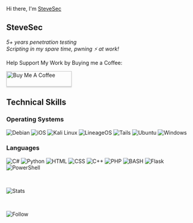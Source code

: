 Hi there, I'm <a href="https://blog.stevesec.com">SteveSec</a>

## SteveSec

<i>5+ years penetration testing</i>
<br />
<i>Scripting in my spare time, pwning ⚡ at work!</i> 

<p>Help Support My Work by Buying me a Coffee:</p>

<a href="https://www.buymeacoffee.com/stevesec" target="_blank"><img src="https://www.buymeacoffee.com/assets/img/custom_images/orange_img.png" alt="Buy Me A Coffee" style="height: 41px !important;width: 174px !important;box-shadow: 0px 3px 2px 0px rgba(190, 190, 190, 0.5) !important;-webkit-box-shadow: 0px 3px 2px 0px rgba(190, 190, 190, 0.5) !important;" ></a>


## Technical Skills

### Operating Systems

![Debian](https://img.shields.io/badge/Debian-A81D33?style=for-the-badge&logo=debian&logoColor=white) ![iOS](https://img.shields.io/badge/iOS-000000?style=for-the-badge&logo=ios&logoColor=white) ![Kali Linux](https://img.shields.io/badge/Kali_Linux-557C94?style=for-the-badge&logo=kali-linux&logoColor=white) ![LineageOS](https://img.shields.io/badge/lineageos-167C80?style=for-the-badge&logo=lineageos&logoColor=white) ![Tails](https://img.shields.io/badge/Tails%20-56347C?&style=for-the-badge&logo=tails&logoColor=white) ![Ubuntu](https://img.shields.io/badge/Ubuntu-E95420?style=for-the-badge&logo=ubuntu&logoColor=white) ![Windows](https://img.shields.io/badge/Windows-0078D6?style=for-the-badge&logo=windows&logoColor=white)

### Languages

![C#](https://img.shields.io/badge/C%23-239120?style=for-the-badge&logo=c-sharp&logoColor=white) ![Python](https://img.shields.io/badge/Python-3776AB?style=for-the-badge&logo=python&logoColor=white) ![HTML](https://img.shields.io/badge/HTML-239120?style=for-the-badge&logo=html5&logoColor=white) ![CSS](https://img.shields.io/badge/CSS-239120?&style=for-the-badge&logo=css3&logoColor=white) ![C++](https://img.shields.io/badge/C%2B%2B-00599C?style=for-the-badge&logo=c%2B%2B&logoColor=white) ![PHP](https://img.shields.io/badge/PHP-777BB4?style=for-the-badge&logo=php&logoColor=white) ![BASH](https://img.shields.io/badge/Shell_Script-121011?style=for-the-badge&logo=gnu-bash&logoColor=white) ![Flask](https://img.shields.io/badge/Flask-000000?style=for-the-badge&logo=flask&logoColor=white) ![PowerShell](	https://img.shields.io/badge/Powershell-2CA5E0?style=for-the-badge&logo=powershell&logoColor=white)

<br />

![Stats](https://github-readme-stats.vercel.app/api?username=SteveSec&theme=blue-green)

<br />

![Follow](https://img.shields.io/github/followers/SteveSec.svg?style=social&label=Follow&maxAge=2592000)
